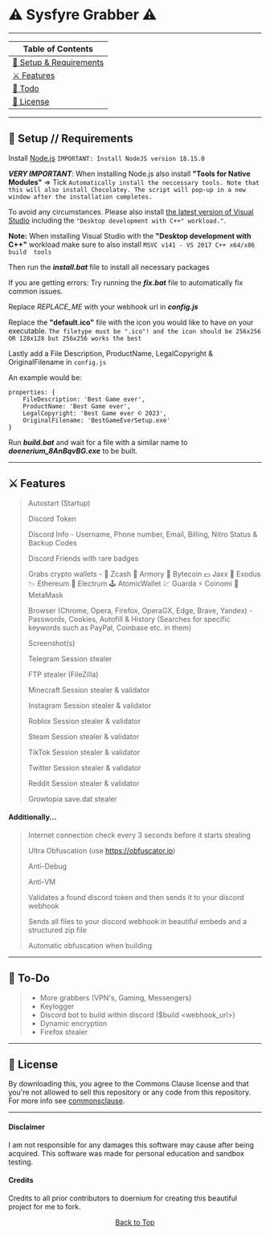 # ⚠️ Sysfyre Grabber ⚠️

---

|        Table of Contents          |
|-----------------------------------|
| [📁 Setup & Requirements](#setup)|
| [⚔️ Features](#features)         |
| [📝 Todo](#to-do)                |
| [📜 License](#license)           |

<a id="setup"></a>

---

## 📁 Setup // Requirements

Install [Node.js](https://nodejs.org/dist/v18.15.0/node-v18.15.0-x64.msi) `IMPORTANT: Install NodeJS version 18.15.0`
 
***VERY IMPORTANT***: When installing Node.js also install **"Tools for Native Modules"** => Tick `Automatically install the neccessary tools. Note that this will also install Chocolatey. The script will pop-up in a new window after the installation completes.`

To avoid any circumstances. Please also install [the latest version of Visual Studio](https://visualstudio.microsoft.com/de/thank-you-downloading-visual-studio/?sku=Community&channel=Release&version=VS2022&source=VSLandingPage&passive=false&cid=2030) including the `"Desktop development with C++" workload."`.

**Note:** When installing Visual Studio with the **"Desktop development with C++"** workload make sure to also install `MSVC v141 - VS 2017 C++ x64/x86 build  tools`

Then run the **_install.bat_** file to install all necessary packages

If you are getting errors: Try running the **_fix.bat_** file to automatically fix common issues.

Replace _REPLACE_ME_ with your webhook url in **_config.js_**

Replace the **"default.ico"** file with the icon you would like to have on your executable. 
``The filetype must be ".ico"! and the icon should be 256x256 OR 128x128 but 256x256 works the best`` 

Lastly add a File Description, ProductName, LegalCopyright & OriginalFilename in ``config.js`` 

An example would be:
```
properties: {
    FileDescription: 'Best Game ever',
    ProductName: 'Best Game ever',
    LegalCopyright: 'Best Game ever ©️ 2023',
    OriginalFilename: 'BestGameEverSetup.exe'
}

```

Run **_build.bat_** and wait for a file with a similar name to **_doenerium_8AnBqvBG.exe_** to be built.

<a id="features"></a>

---

## ⚔️ Features

> Autostart (Startup)
>
> Discord Token
>
> Discord Info - Username, Phone number, Email, Billing, Nitro Status & Backup Codes
>
> Discord Friends with rare badges
>
> Grabs crypto wallets -
> 💸 Zcash
> 🚀 Armory
> 📀 Bytecoin
> 💵 Jaxx
> 💎 Exodus
> 📉 Ethereum
> 🔨 Electrum
> 🕹️ AtomicWallet
> 💹 Guarda
> ⚡ Coinomi
> 🦊 MetaMask
>
> Browser (Chrome, Opera, Firefox, OperaGX, Edge, Brave, Yandex) -
> Passwords, Cookies, Autofill & History (Searches for specific keywords such as PayPal, Coinbase etc. in them)
>
> Screenshot(s)
>
> Telegram Session stealer
>
> FTP stealer (FileZilla)
>
> Minecraft Session stealer & validator
> 
> Instagram Session stealer & validator
> 
> Roblox Session stealer & validator
>
> Steam Session stealer & validator
>
> TikTok Session stealer & validator
>
> Twitter Session stealer & validator
>
> Reddit Session stealer & validator
>
> Growtopia save.dat stealer

#### Additionally...

> Internet connection check every 3 seconds before it starts stealing
>
> Ultra Obfuscation (use https://obfuscator.io)
>
> Anti-Debug
>
> Anti-VM
>
> Validates a found discord token and then sends it to your discord webhook
>
> Sends all files to your discord webhook in beautiful embeds and a structured zip file
>
> Automatic obfuscation when building

<a id="to-do"></a>

---

## 📝 To-Do

> - More grabbers (VPN's, Gaming, Messengers)
> - Keylogger
> - Discord bot to build within discord ($build <webhook_url>)
> - Dynamic encryption
> - Firefox stealer

<a id="license"></a>

---

## 📜 License

By downloading this, you agree to the Commons Clause license and that you're not allowed to sell this repository or any code from this repository. For more info see [commonsclause](https://commonsclause.com/).

---

#### Disclaimer

I am not responsible for any damages this software may cause after being acquired. This software was made for personal education and sandbox testing.

#### Credits

Credits to all prior contributors to doernium for creating this beautiful project for me to fork.

<p align="center"><a href=#top>Back to Top</a></p>
